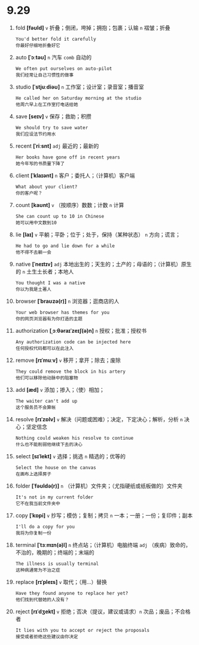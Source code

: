# 9.29

1. fold **[fəʊld]** `v` 折叠；倒闭，垮掉；拥抱；包裹；认输 `n` 褶皱；折叠

   ```
   You'd better fold it carefully
   你最好仔细地折叠好它
   ```

2. auto **[ˈɔːtəʊ]** `n` 汽车 `comb` 自动的

   ```
   We often put ourselves on auto-pilot
   我们经常让自己习惯性的做事
   ```

3. studio **[ˈstjuːdiəʊ]** `n` 工作室；设计室；录音室；播音室

   ```
   He called her on Saturday morning at the studio
   他周六早上在工作室打电话给她
   ```

4. save **[seɪv]** `v` 保存；救助；积攒

   ```
   We should try to save water
   我们应设法节约用水
   ```

5. recent **[ˈriːsnt]** `adj` 最近的；最新的

   ```
   Her books have gone off in recent years
   她今年写的书质量下降了
   ```

6. client **[ˈklaɪənt]** `n` 客户；委托人；（计算机）客户端

   ```
   What about your client?
   你的客户呢？
   ```

7. count **[kaʊnt]** `v` （按顺序）数数；计数 `n` 计算

   ```
   She can count up to 10 in Chinese
   她可以用中文数到10
   ```

8. lie **[laɪ]** `v` 平躺；平卧；位于；处于，保持（某种状态） `n` 方向；谎言；

   ```
   He had to go and lie down for a while
   他不得不去躺一会
   ```

9. native **[ˈneɪtɪv]** `adj` 本地出生的；天生的；土产的；母语的；（计算机）原生的 `n` 土生土长者；本地人

   ```
   You thought I was a native
   你以为我是土著人
   ```

10. browser **[ˈbraʊzə(r)]** `n` 浏览器；逛商店的人

    ```
    Your web browser has themes for you
    你的网页浏览器有为你打造的主题
    ```

11. authorization **[ˌɔːθəraɪˈzeɪʃ(ə)n]** `n` 授权；批准；授权书

    ```
    Any authorization code can be injected here
    任何授权代码都可以在此注入
    ```

12. remove **[rɪˈmuːv]** `v` 移开；拿开；除去；废除

    ```
    They could remove the block in his artery
    他们可以移除他动脉中的阻塞物
    ```

13. add **[æd]** `v` 添加；掺入；（使）相加；

    ```
    The waiter can't add up
    这个服务员不会算帐
    ```

14. resolve **[rɪˈzɒlv]** `v` 解决（问题或困难）；决定，下定决心；解析，分析 `n` 决心；坚定信念

    ```
    Nothing could weaken his resolve to continue
    什么也不能削弱他继续下去的决心
    ```

15. select **[sɪˈlekt]** `v` 选择；挑选 `n` 精选的；优等的

    ```
    Select the house on the canvas
    在画布上选择房子
    ```

16. folder **[ˈfəʊldə(r)]** `n` （计算机）文件夹；（尤指硬纸或纸板做的）文件夹

    ```
    It's not in my current folder
    它不在我当前文件夹中
    ```

17. copy **[ˈkɒpi]** `v` 抄写；模仿；复制；拷贝 `n` 一本；一册；一份；复印件；副本

    ```
    I'll do a copy for you
    我将为你复制一份
    ```

18. terminal **[ˈtɜːmɪn(ə)l]** `n` 终点站；（计算机）电脑终端 `adj` （疾病）致命的，不治的，晚期的；终端的；末端的

    ```
    The illness is usually terminal
    这种病通常为不治之症
    ```

19. replace **[rɪˈpleɪs]** `v` 取代；（用...）替换

    ```
    Have they found anyone to replace her yet?
    他们找到代替她的人没有？
    ```

20. reject **[rɪˈdʒekt]** `v` 拒绝；否决（提议，建议或请求）`n` 次品；废品；不合格者
    ```
    It lies with you to accept or reject the proposals
    接受或者拒绝这些建议由你决定
    ```
